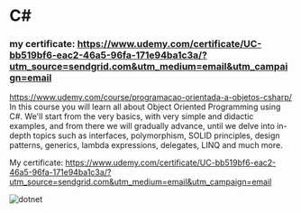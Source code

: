 # C#
### my certificate: https://www.udemy.com/certificate/UC-bb519bf6-eac2-46a5-96fa-171e94ba1c3a/?utm_source=sendgrid.com&utm_medium=email&utm_campaign=email

https://www.udemy.com/course/programacao-orientada-a-objetos-csharp/
In this course you will learn all about Object Oriented Programming using C#. We'll start from the very basics, with very simple and didactic examples, and from there we will gradually advance, until we delve into in-depth topics such as interfaces, polymorphism, SOLID principles, design patterns, generics, lambda expressions, delegates, LINQ and much more.

My certificate: https://www.udemy.com/certificate/UC-bb519bf6-eac2-46a5-96fa-171e94ba1c3a/?utm_source=sendgrid.com&utm_medium=email&utm_campaign=email

![dotnet](https://user-images.githubusercontent.com/87822546/192623784-d0d8574c-e3d6-4c06-a3ae-1d173702ce14.png)

